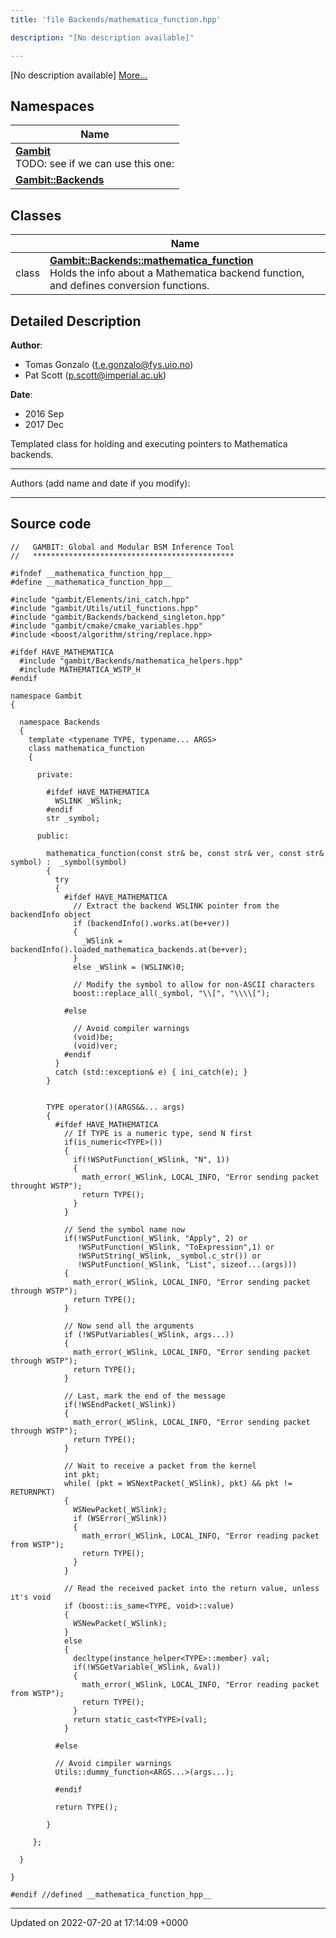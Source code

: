```yaml
---
title: 'file Backends/mathematica_function.hpp'

description: "[No description available]"

---
```







[No description available] [More...](#detailed-description)

## Namespaces

| Name           |
| -------------- |
| **[Gambit](/documentation/code/namespaces/namespacegambit/)** <br>TODO: see if we can use this one:  |
| **[Gambit::Backends](/documentation/code/namespaces/namespacegambit_1_1backends/)**  |

## Classes

|                | Name           |
| -------------- | -------------- |
| class | **[Gambit::Backends::mathematica_function](/documentation/code/classes/classgambit_1_1backends_1_1mathematica__function/)** <br>Holds the info about a Mathematica backend function, and defines conversion functions.  |

## Detailed Description


**Author**: 

  * Tomas Gonzalo ([t.e.gonzalo@fys.uio.no](mailto:t.e.gonzalo@fys.uio.no)) 
  * Pat Scott ([p.scott@imperial.ac.uk](mailto:p.scott@imperial.ac.uk)) 


**Date**: 

  * 2016 Sep
  * 2017 Dec


Templated class for holding and executing pointers to Mathematica backends.



------------------

Authors (add name and date if you modify):



------------------




## Source code

```
//   GAMBIT: Global and Modular BSM Inference Tool
//   *********************************************

#ifndef __mathematica_function_hpp__
#define __mathematica_function_hpp__

#include "gambit/Elements/ini_catch.hpp"
#include "gambit/Utils/util_functions.hpp"
#include "gambit/Backends/backend_singleton.hpp"
#include "gambit/cmake/cmake_variables.hpp"
#include <boost/algorithm/string/replace.hpp>

#ifdef HAVE_MATHEMATICA
  #include "gambit/Backends/mathematica_helpers.hpp"
  #include MATHEMATICA_WSTP_H
#endif

namespace Gambit
{

  namespace Backends
  {
    template <typename TYPE, typename... ARGS>
    class mathematica_function
    {

      private:

        #ifdef HAVE_MATHEMATICA
          WSLINK _WSlink;
        #endif
        str _symbol;

      public:

        mathematica_function(const str& be, const str& ver, const str& symbol) :  _symbol(symbol)
        {
          try
          {
            #ifdef HAVE_MATHEMATICA
              // Extract the backend WSLINK pointer from the backendInfo object
              if (backendInfo().works.at(be+ver))
              {
                _WSlink = backendInfo().loaded_mathematica_backends.at(be+ver);
              }
              else _WSlink = (WSLINK)0;

              // Modify the symbol to allow for non-ASCII characters
              boost::replace_all(_symbol, "\\[", "\\\\[");

            #else

              // Avoid compiler warnings
              (void)be;
              (void)ver;
            #endif
          }
          catch (std::exception& e) { ini_catch(e); }
        }


        TYPE operator()(ARGS&&... args)
        {
          #ifdef HAVE_MATHEMATICA
            // If TYPE is a numeric type, send N first
            if(is_numeric<TYPE>())
            { 
              if(!WSPutFunction(_WSlink, "N", 1))
              {
                math_error(_WSlink, LOCAL_INFO, "Error sending packet throught WSTP");
                return TYPE();
              }
            }

            // Send the symbol name now
            if(!WSPutFunction(_WSlink, "Apply", 2) or
               !WSPutFunction(_WSlink, "ToExpression",1) or
               !WSPutString(_WSlink, _symbol.c_str()) or
               !WSPutFunction(_WSlink, "List", sizeof...(args)))
            {
              math_error(_WSlink, LOCAL_INFO, "Error sending packet through WSTP");
              return TYPE();
            }

            // Now send all the arguments
            if (!WSPutVariables(_WSlink, args...))
            {
              math_error(_WSlink, LOCAL_INFO, "Error sending packet through WSTP");
              return TYPE();
            }

            // Last, mark the end of the message
            if(!WSEndPacket(_WSlink))
            {
              math_error(_WSlink, LOCAL_INFO, "Error sending packet through WSTP");
              return TYPE();
            }

            // Wait to receive a packet from the kernel
            int pkt;
            while( (pkt = WSNextPacket(_WSlink), pkt) && pkt != RETURNPKT)
            {
              WSNewPacket(_WSlink);
              if (WSError(_WSlink))
              {
                math_error(_WSlink, LOCAL_INFO, "Error reading packet from WSTP");
                return TYPE();
              }
            }

            // Read the received packet into the return value, unless it's void
            if (boost::is_same<TYPE, void>::value)
            {
              WSNewPacket(_WSlink);
            }
            else
            {
              decltype(instance_helper<TYPE>::member) val;
              if(!WSGetVariable(_WSlink, &val))
              {
                math_error(_WSlink, LOCAL_INFO, "Error reading packet from WSTP");
                return TYPE();
              }
              return static_cast<TYPE>(val);
            }

          #else

          // Avoid cimpiler warnings
          Utils::dummy_function<ARGS...>(args...);

          #endif

          return TYPE();

        }

     };

  }

}

#endif //defined __mathematica_function_hpp__
```


-------------------------------

Updated on 2022-07-20 at 17:14:09 +0000
